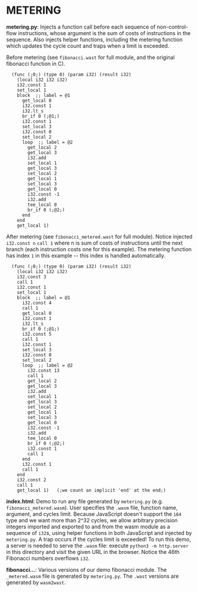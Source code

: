   
# METERING

**metering.py**: Injects a function call before each sequence of non-control-flow instructions, whose argument is the sum of costs of instructions in the sequence. Also injects helper functions, including the metering function which updates the cycle count and traps when a limit is exceeded.


Before metering (see `fibonacci.wast` for full module, and the original fibonacci function in C).
```
  (func (;0;) (type 0) (param i32) (result i32)
    (local i32 i32 i32)
    i32.const 1
    set_local 1
    block  ;; label = @1
      get_local 0
      i32.const 1
      i32.lt_s
      br_if 0 (;@1;)
      i32.const 1
      set_local 3
      i32.const 0
      set_local 2
      loop  ;; label = @2
        get_local 2
        get_local 3
        i32.add
        set_local 1
        get_local 3
        set_local 2
        get_local 1
        set_local 3
        get_local 0
        i32.const -1
        i32.add
        tee_local 0
        br_if 0 (;@2;)
      end
    end
    get_local 1)
```


After metering (see `fibonacci_metered.wast` for full module). Notice injected `i32.const n` `call 1` where n is sum of costs of instructions until the next branch (each instruction costs one for this example). The metering function has index `1` in this example -- this index is handled automatically.
```
  (func (;0;) (type 0) (param i32) (result i32)
    (local i32 i32 i32)
    i32.const 3
    call 1
    i32.const 1
    set_local 1
    block  ;; label = @1
      i32.const 4
      call 1
      get_local 0
      i32.const 1
      i32.lt_s
      br_if 0 (;@1;)
      i32.const 5
      call 1
      i32.const 1
      set_local 3
      i32.const 0
      set_local 2
      loop  ;; label = @2
        i32.const 13
        call 1
        get_local 2
        get_local 3
        i32.add
        set_local 1
        get_local 3
        set_local 2
        get_local 1
        set_local 3
        get_local 0
        i32.const -1
        i32.add
        tee_local 0
        br_if 0 (;@2;)
        i32.const 1
        call 1
      end
      i32.const 1
      call 1
    end
    i32.const 2
    call 1
    get_local 1)   (;we count an implicit 'end' at the end;)
```


**index.html**: Demo to run any file generated by `metering.py` (e.g. `fibonacci_metered.wasm`). User specifies the `.wasm` file, function name, argument, and cycles limit. Because JavaScript doesn't support the `i64` type and we want more than 2^32 cycles, we allow arbitrary precision integers imported and exported to and from the wasm module as a sequence of `i32`s, using helper functions in both JavaScript and injected by `metering.py`. A trap occurs if the cycles limit is exceeded! To run this demo, a server is needed to serve the `.wasm` file: execute `python3 -m http.server` in this directory and visit the given URL in the browser. Notice the 46th Fibonacci numbers overflows `i32`.


**fibonacci...**: Various versions of our demo fibonacci module. The `_metered.wasm` file is generated by `metering.py`. The `.wast` versions are generated by `wasm2wast`.





